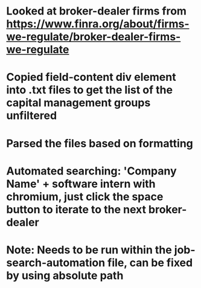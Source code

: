 # Looked at broker-dealer firms from <https://www.finra.org/about/firms-we-regulate/broker-dealer-firms-we-regulate>
# Copied field-content div element into .txt files to get the list of the capital management groups unfiltered
# Parsed the files based on formatting 
# Automated searching: 'Company Name' + software intern with chromium, just click the space button to iterate to the next broker-dealer
# Note: Needs to be run within the job-search-automation file, can be fixed by using absolute path
